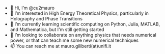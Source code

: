 - 👋 Hi, I’m @cu2mauro
- 👀 I’m interested in High Energy Theoretical Physics, particularly in Holography and Phase Transitions
- 🌱 I’m currently learning scientific computing on Python, Julia, MATLAB, and Mathematica, but I'm still getting started
- 💞️ I’m looking to collaborate on anything physics that needs numerical power, or that can teach me some new numerical techniques
- 📫 You can reach me at mauro.giliberti(at)unifi.it
